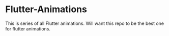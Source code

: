 # Flutter-Animations
This is series of all Flutter animations. Will want this repo to be the best one for flutter animations. 
